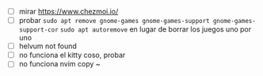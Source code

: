 - [ ] mirar https://www.chezmoi.io/
- [ ] probar `sudo apt remove gnome-games gnome-games-support gnome-games-support-cor` `sudo apt autoremove` en lugar de borrar los juegos uno por uno
- [ ] helvum not found
- [ ] no funciona el kitty coso, probar 
- [ ] no funciona nvim copy ~
